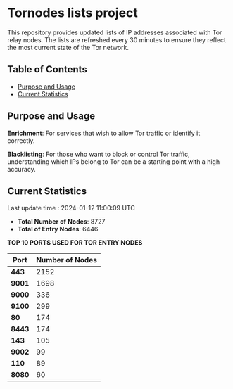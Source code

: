 # Tornodes lists project

This repository provides updated lists of IP addresses associated with Tor relay nodes. The lists are refreshed every 30 minutes to ensure they reflect the most current state of the Tor network.

## Table of Contents

- [Purpose and Usage](#purpose-and-usage)
- [Current Statistics](#current-statistics)


## Purpose and Usage

**Enrichment**: For services that wish to allow Tor traffic or identify it correctly.

**Blacklisting**: For those who want to block or control Tor traffic, understanding which IPs belong to Tor can be a starting point with a high accuracy.

## Current Statistics

Last update time : 2024-01-12 11:00:09 UTC

- **Total Number of Nodes**: 8727
- **Total of Entry Nodes**: 6446

**TOP 10 PORTS USED FOR TOR ENTRY NODES**

| **Port** | **Number of Nodes** |
|------|-----------------|
| **443**   | 2152  |
| **9001**   | 1698  |
| **9000**   | 336  |
| **9100**   | 299  |
| **80**   | 174  |
| **8443**   | 174  |
| **143**   | 105  |
| **9002**   | 99  |
| **110**   | 89  |
| **8080**   | 60  |

